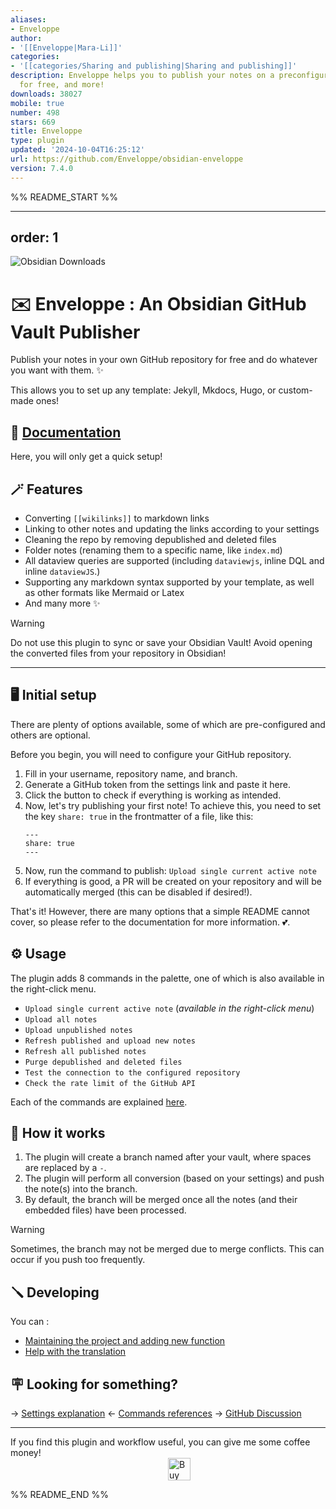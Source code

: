 ```yaml
---
aliases:
- Enveloppe
author:
- '[[Enveloppe|Mara-Li]]'
categories:
- '[[categories/Sharing and publishing|Sharing and publishing]]'
description: Enveloppe helps you to publish your notes on a preconfigured GitHub repository,
  for free, and more!
downloads: 38027
mobile: true
number: 498
stars: 669
title: Enveloppe
type: plugin
updated: '2024-10-04T16:25:12'
url: https://github.com/Enveloppe/obsidian-enveloppe
version: 7.4.0
---
```


%% README_START %%

---
order: 1
---

![Obsidian Downloads](https://img.shields.io/badge/dynamic/json?logo=obsidian&color=%23483699&label=downloads&query=%24%5B%22obsidian-mkdocs-publisher%22%5D.downloads&url=https%3A%2F%2Fraw.githubusercontent.com%2Fobsidianmd%2Fobsidian-releases%2Fmaster%2Fcommunity-plugin-stats.json)

# ✉️ Enveloppe : An Obsidian GitHub Vault Publisher

Publish your notes in your own GitHub repository for free and do whatever you want with them. ✨

This allows you to set up any template: Jekyll, Mkdocs, Hugo, or custom-made ones!

## 📑 [Documentation](https://enveloppe.github.io/)

Here, you will only get a quick setup!

## 🪄 Features

- Converting `[[wikilinks]]` to markdown links
- Linking to other notes and updating the links according to your settings
- Cleaning the repo by removing depublished and deleted files
- Folder notes (renaming them to a specific name, like `index.md`)
- All dataview queries are supported (including `dataviewjs`, inline DQL and inline `dataviewJS`.)
- Supporting any markdown syntax supported by your template, as well as other formats like Mermaid or Latex
- And many more :sparkles:

> [!WARNING]
> Do not use this plugin to sync or save your Obsidian Vault!
> Avoid opening the converted files from your repository in Obsidian!

---

## 🖥️ Initial setup

There are plenty of options available, some of which are pre-configured and others are optional.

Before you begin, you will need to configure your GitHub repository.

1. Fill in your username, repository name, and branch.
2. Generate a GitHub token from the settings link and paste it here.
3. Click the button to check if everything is working as intended.
4. Now, let's try publishing your first note! To achieve this, you need to set the key `share: true` in the frontmatter of a file, like this:
   ```
   ---
   share: true
   ---
   ```
5. Now, run the command to publish: `Upload single current active note`
6. If everything is good, a PR will be created on your repository and will be automatically merged (this can be disabled if desired!).

That's it! However, there are many options that a simple README cannot cover, so please refer to the documentation for more information. 💕.

## ⚙️ Usage

The plugin adds 8 commands in the palette, one of which is also available in the right-click menu.

- `Upload single current active note` (_available in the right-click menu_)
- `Upload all notes`
- `Upload unpublished notes`
- `Refresh published and upload new notes`
- `Refresh all published notes`
- `Purge depublished and deleted files`
- `Test the connection to the configured repository`
- `Check the rate limit of the GitHub API`

Each of the commands are explained [here](https://enveloppe.github.io/Commands).

## 🤖 How it works

1. The plugin will create a branch named after your vault, where spaces are replaced by a `-`.
2. The plugin will perform all conversion (based on your settings) and push the note(s) into the branch.
3. By default, the branch will be merged once all the notes (and their embedded files) have been processed.

> [!WARNING]
> Sometimes, the branch may not be merged due to merge conflicts. This can occur if you push too frequently.

## 🪛 Developing

You can :

- [Maintaining the project and adding new function](https://enveloppe.github.io//Developing#general)
- [Help with the translation](https://enveloppe.github.io//Developing#translation)

## 🪧 Looking for something?

→ [Settings explanation](https://enveloppe.github.io//Plugin/Settings/)
← [Commands references](https://enveloppe.github.io//Commands)
→ [GitHub Discussion](https://github.com/orgs/Enveloppe/discussions)

---

If you find this plugin and workflow useful, you can give me some coffee money!<br>
<a href='https://ko-fi.com/X8X54ZYAV' target='_blank'><img height='36' style='border:0px;height:36px;display:block;margin-left:50%;' src='https://cdn.ko-fi.com/cdn/kofi1.png?v=3' border='0' alt='Buy Me a Coffee at ko-fi.com' /></a>


%% README_END %%